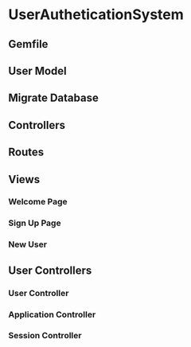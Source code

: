 # UserAutheticationSystem

## Gemfile
## User Model
## Migrate Database
## Controllers
## Routes 
## Views
### Welcome Page
### Sign Up Page 
### New User
## User Controllers
### User Controller
### Application Controller
### Session Controller
